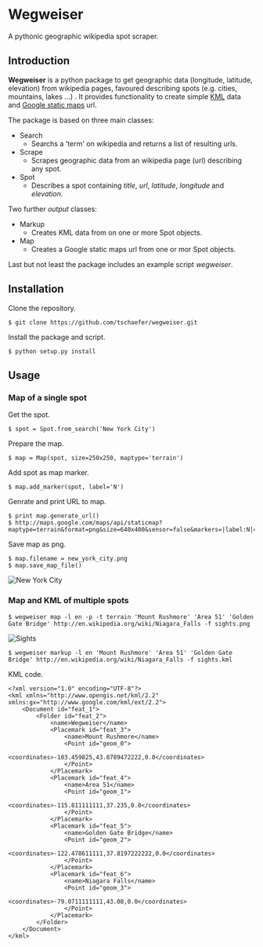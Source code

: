 # Wegweiser

A pythonic geographic wikipedia spot scraper.

## Introduction

**Wegweiser** is a python package to get geographic data
(longitude, latitude, elevation) from wikipedia pages, favoured describing
spots (e.g. cities, mountains, lakes ...) . It provides functionality to create
simple [KML](https://developers.google.com/kml/) data and
[Google static maps](https://developers.google.com/maps/) url.

The package is based on three main classes:

* Search
	* Searchs a 'term' on wikipedia and returns a list of resulting urls.
* Scrape
	* Scrapes geographic data from an wikipedia page (url) describing any spot.
* Spot
	* Describes a spot containing _title_, _url_, _latitude_, _longitude_ and _elevation_.

Two further _output_ classes:

* Markup
	* Creates KML data from on one or more Spot objects.
* Map
	* Creates a Google static maps url from one or mor Spot objects.

Last but not least the package includes an example script _wegweiser_.

## Installation

Clone the repository.

	$ git clone https://github.com/tschaefer/wegweiser.git

Install the package and script.

	$ python setup.py install

## Usage

### Map of a single spot

Get the spot.

	$ spot = Spot.from_search('New York City')

Prepare the map.

	$ map = Map(spot, size=250x250, maptype='terrain')

Add spot as map marker.

	$ map.add_marker(spot, label='N')

Genrate and print URL to map.

	$ print map.generate_url()
	$ http://maps.google.com/maps/api/staticmap?maptype=terrain&format=png&size=640x400&sensor=false&markers=|label:N|40.7127777778,-74.0058333333

Save map as png.

	$ map.filename = new_york_city.png
	$ map.save_map_file()

![New York City](http://maps.google.com/maps/api/staticmap?maptype=terrain&format=png&size=640x400&sensor=false&markers=|label:N|40.7127777778,-74.0058333333 "New York City")

### Map and KML of multiple spots

	$ wegweiser map -l en -p -t terrain 'Mount Rushmore' 'Area 51' 'Golden Gate Bridge' http://en.wikipedia.org/wiki/Niagara_Falls -f sights.png

![Sights](http://tinyurl.com/c6q4haz "Sights")

	$ wegweiser markup -l en 'Mount Rushmore' 'Area 51' 'Golden Gate Bridge' http://en.wikipedia.org/wiki/Niagara_Falls -f sights.kml

KML code.

	<?xml version="1.0" encoding="UTF-8"?>
	<kml xmlns="http://www.opengis.net/kml/2.2" xmlns:gx="http://www.google.com/kml/ext/2.2">
	    <Document id="feat_1">
	        <Folder id="feat_2">
	            <name>Wegweiser</name>
	            <Placemark id="feat_3">
	                <name>Mount Rushmore</name>
	                <Point id="geom_0">
	                    <coordinates>-103.459825,43.8789472222,0.0</coordinates>
	                </Point>
	            </Placemark>
	            <Placemark id="feat_4">
	                <name>Area 51</name>
	                <Point id="geom_1">
	                    <coordinates>-115.811111111,37.235,0.0</coordinates>
	                </Point>
	            </Placemark>
	            <Placemark id="feat_5">
	                <name>Golden Gate Bridge</name>
	                <Point id="geom_2">
	                    <coordinates>-122.478611111,37.8197222222,0.0</coordinates>
	                </Point>
	            </Placemark>
	            <Placemark id="feat_6">
	                <name>Niagara Falls</name>
	                <Point id="geom_3">
	                    <coordinates>-79.0711111111,43.08,0.0</coordinates>
	                </Point>
	            </Placemark>
	        </Folder>
	    </Document>
	</kml>
